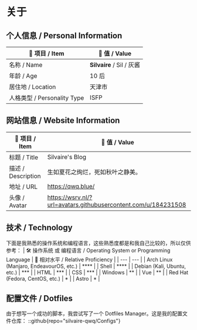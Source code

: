 # 关于

## 个人信息 / Personal Information

| 📄 项目 / Item | 🔢 值 / Value |
| - | - |
| 名称 / Name | **Silvaire** / Sil / 灰酱 |
| 年龄 / Age | 10 后 |
| 居住地 / Location | 天津市 |
| 人格类型 / Personality Type | ISFP |

## 网站信息 / Website Information
| 📄 项目 / Item | 🔢 值 / Value |
| --- | --- |
| 标题 / Title | Silvaire's Blog |
| 描述 / Description | 生如夏花之绚烂，死如秋叶之静美。|
| 地址 / URL | https://qwq.blue/ |
| 头像 / Avatar | https://wsrv.nl/?url=avatars.githubusercontent.com/u/184231508 |

## 技术 / Technology

下面是我熟悉的操作系统和编程语言，这些熟悉度都是和我自己比较的，所以仅供参考：
| 🛠 操作系统 或 编程语言 / Operating System or Programming Language | 🤔 相对水平 / Relative Proficiency |
| --- | --- |
| Arch Linux (Manjaro, EndeavourOS, etc.) | **** |
| Shell | **** |
| Debian (Kali, Ubuntu, etc.) | *** |
| HTML | *** |
| CSS | *** |
| Windows | ** |
| Vue | ** |
| Red Hat (Fedora, CentOS, etc.) | * |
| Astro | * |

## 配置文件 / Dotfiles

由于想写一个成功的脚本，我尝试写了一个 Dotfiles Manager。这是我的配置文件仓库：
::github{repo="silvaire-qwq/Configs"}